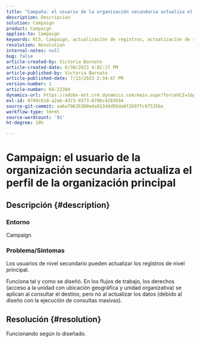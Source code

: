 ```yaml
---
title: "Campaña: el usuario de la organización secundaria actualiza el perfil de la organización principal"
description: Descripción
solution: Campaign
product: Campaign
applies-to: Campaign
keywords: KCS, Campaign, actualización de registros, actualización de registros principales, actualización de usuarios secundarios, registro principal
resolution: Resolution
internal-notes: null
bug: false
article-created-by: Victoria Barnato
article-created-date: 6/30/2023 4:02:17 PM
article-published-by: Victoria Barnato
article-published-date: 7/13/2023 2:34:47 PM
version-number: 1
article-number: KA-22384
dynamics-url: https://adobe-ent.crm.dynamics.com/main.aspx?forceUCI=1&pagetype=entityrecord&etn=knowledgearticle&id=6d471d75-5f17-ee11-8f6e-6045bd006b3d
exl-id: 0749c618-a2ab-4373-9373-070bc4283694
source-git-commit: aa6a79635380eda913ddd95da0f2b97fc975356e
workflow-type: tm+mt
source-wordcount: '91'
ht-degree: 10%

---
```


# Campaign: el usuario de la organización secundaria actualiza el perfil de la organización principal

## Descripción {#description}


### Entorno

Campaign

### Problema/Síntomas

Los usuarios de nivel secundario pueden actualizar los registros de nivel principal.

Funciona tal y como se diseñó. En los flujos de trabajo, los derechos (acceso a la unidad con ubicación geográfica y unidad organizativa) se aplican al consultar el destino, pero no al actualizar los datos (debido al diseño con la ejecución de consultas masivas).


## Resolución {#resolution}


Funcionando según lo diseñado.
